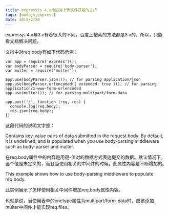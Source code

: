 ```yaml
---
title: expressjs 4.x增加对上传文件获取的支持
tags: [nodejs,express]
date: 2015/2/20
---
```


expressjs 4.x与3.x有着很大的不同，百度上搜索的方法都是3.x的，所以，只能看文档解决问题。

文档中对req.body有如下代码示例：

```
var app = require('express')();
var bodyParser = require('body-parser');
var multer = require('multer'); 

app.use(bodyParser.json()); // for parsing application/json
app.use(bodyParser.urlencoded({ extended: true })); // for parsing application/x-www-form-urlencoded
app.use(multer()); // for parsing multipart/form-data

app.post('/', function (req, res) {
  console.log(req.body);
  res.json(req.body);
})
```

这段代码的说明文字是：

Contains key-value pairs of data submitted in the request body. By default, it is undefined, and is populated when you use body-parsing middleware such as body-parser and multer.

在req.body属性中的内容是用键-值对的数据方式表达提交的数据。默认情况下，这个值是未定义的，而且当使用相关的中间件的时候，此属性内容是不断增加的。

This example shows how to use body-parsing middleware to populate req.body.

此实例展示了怎样使用相关中间件增加req.body属性内容。

也就是说，当使用表单的enctype属性为multipart/form-data时，应该添加multer中间件才能实现req.files。
